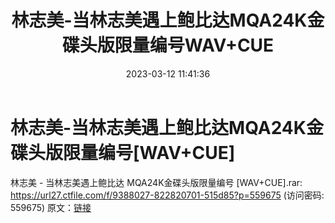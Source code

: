 ﻿---
title: 林志美-当林志美遇上鲍比达MQA24K金碟头版限量编号WAV+CUE
date: 2023-03-12 11:41:36
categories: WAV车载音乐、镜像
tags: 华语中文
---
# 林志美-当林志美遇上鲍比达MQA24K金碟头版限量编号[WAV+CUE]

林志美 - 当林志美遇上鲍比达 MQA24K金碟头版限量编号 [WAV+CUE].rar: https://url27.ctfile.com/f/9388027-822820701-515d85?p=559675
(访问密码: 559675)
原文：[链接](https://blog.sina.com.cn/s/blog_1647c7e76010310z2.html)